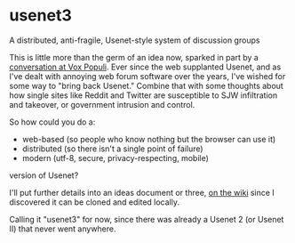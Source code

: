 # usenet3
A distributed, anti-fragile, Usenet-style system of discussion groups

This is little more than the germ of an idea now, sparked in part by a <a href="http://voxday.blogspot.com/2015/07/the-joke-aint-over.html?showComment=1438158119022#c674289039328636358">conversation at Vox Populi</a>.  Ever since the web supplanted Usenet, and as I've dealt with annoying web forum software over the years, I've wished for some way to "bring back Usenet."  Combine that with some thoughts about how single sites like Reddit and Twitter are susceptible to SJW infiltration and takeover, or government intrusion and control.

So how could you do a:

- web-based (so people who know nothing but the browser can use it)
- distributed (so there isn't a single point of failure)
- modern (utf-8, secure, privacy-respecting, mobile)

version of Usenet?

I'll put further details into an ideas document or three, <a href='https://github.com/aaron-baugher/usenet3/wiki'>on the wiki</a> since I discovered it can be cloned and edited locally.  

Calling it "usenet3" for now, since there was already a Usenet 2 (or Usenet II) that never went anywhere.
